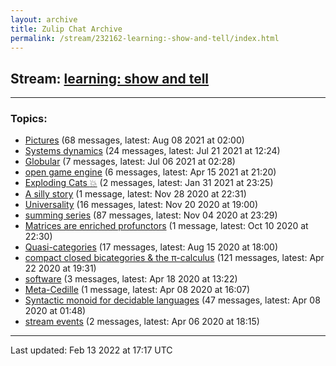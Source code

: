 ```yaml
---
layout: archive
title: Zulip Chat Archive
permalink: /stream/232162-learning:-show-and-tell/index.html
---
```


## Stream: [learning: show and tell](https://mattecapu.github.io/ct-zulip-archive/stream/232162-learning:-show-and-tell/index.html)
---

### Topics:

* [Pictures](topic/Pictures.html) (68 messages, latest: Aug 08 2021 at 02:00)
* [Systems dynamics](topic/Systems.20dynamics.html) (24 messages, latest: Jul 21 2021 at 12:24)
* [Globular](topic/Globular.html) (7 messages, latest: Jul 06 2021 at 02:28)
* [open game engine](topic/open.20game.20engine.html) (6 messages, latest: Apr 15 2021 at 21:20)
* [Exploding Cats :boom:](topic/Exploding.20Cats.20.3Aboom.3A.html) (2 messages, latest: Jan 31 2021 at 23:25)
* [A silly story](topic/A.20silly.20story.html) (1 message, latest: Nov 28 2020 at 22:31)
* [Universality](topic/Universality.html) (16 messages, latest: Nov 20 2020 at 19:00)
* [summing series](topic/summing.20series.html) (87 messages, latest: Nov 04 2020 at 23:29)
* [Matrices are enriched profunctors](topic/Matrices.20are.20enriched.20profunctors.html) (1 message, latest: Oct 10 2020 at 22:30)
* [Quasi-categories](topic/Quasi-categories.html) (17 messages, latest: Aug 15 2020 at 18:00)
* [compact closed bicategories & the π-calculus](topic/compact.20closed.20bicategories.20.26.20the.20.CF.80-calculus.html) (121 messages, latest: Apr 22 2020 at 19:31)
* [software](topic/software.html) (3 messages, latest: Apr 18 2020 at 13:22)
* [Meta-Cedille](topic/Meta-Cedille.html) (1 message, latest: Apr 08 2020 at 16:07)
* [Syntactic monoid for decidable languages](topic/Syntactic.20monoid.20for.20decidable.20languages.html) (47 messages, latest: Apr 08 2020 at 01:48)
* [stream events](topic/stream.20events.html) (2 messages, latest: Apr 06 2020 at 18:15)

<hr><p>Last updated: Feb 13 2022 at 17:17 UTC</p>
